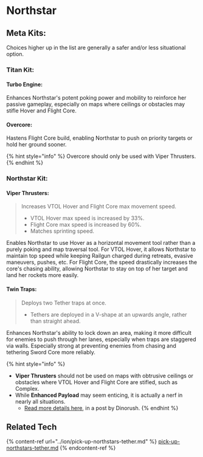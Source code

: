 # Northstar

## Meta Kits:

Choices higher up in the list are generally a safer and/or less situational option.

### Titan Kit:

#### Turbo Engine:

Enhances Northstar's potent poking power and mobility to reinforce her passive gameplay, especially on maps where ceilings or obstacles may stifle Hover and Flight Core.

#### Overcore:

Hastens Flight Core build, enabling Northstar to push on priority targets or hold her ground sooner.&#x20;

{% hint style="info" %}
Overcore should only be used with Viper Thrusters.
{% endhint %}

### Northstar Kit:

#### Viper Thrusters:

> Increases VTOL Hover and Flight Core max movement speed.
>
> * VTOL Hover max speed is increased by 33%.
> * Flight Core max speed is increased by 60%.
> * Matches sprinting speed.

Enables Northstar to use Hover as a horizontal movement tool rather than a purely poking and map traversal tool. For VTOL Hover, it allows Northstar to maintain top speed while keeping Railgun charged during retreats, evasive maneuvers, pushes, etc. For Flight Core, the speed drastically increases the core's chasing ability, allowing Northstar to stay on top of her target and land her rockets more easily.

#### Twin Traps:

> Deploys two Tether traps at once.
>
> * Tethers are deployed in a V-shape at an upwards angle, rather than straight ahead.

Enhances Northstar's ability to lock down an area, making it more difficult for enemies to push through her lanes, especially when traps are staggered via walls. Especially strong at preventing enemies from chasing and tethering Sword Core more reliably.

{% hint style="info" %}
* **Viper Thrusters** should not be used on maps with obtrusive ceilings or obstacles where VTOL Hover and Flight Core are stifled, such as Complex.
* While **Enhanced Payload** may seem enticing, it is actually a nerf in nearly all situations.
  * [Read more details here](https://www.reddit.com/r/titanfall/comments/jrgnwo/enhanced\_payload\_is\_terrible\_and\_you\_should\_not/), in a post by Dinorush.
{% endhint %}

## Related Tech

{% content-ref url="../ion/pick-up-northstars-tether.md" %}
[pick-up-northstars-tether.md](../ion/pick-up-northstars-tether.md)
{% endcontent-ref %}
